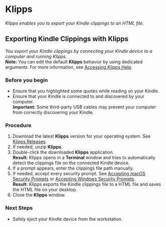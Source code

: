 # Klipps
*Klipps enables you to export your Kindle clippings to an HTML file.*

## Exporting Kindle Clippings with Klipps
*You export your Kindle clippings by connecting your Kindle device to a computer and running Klipps.*  
**Note:** You can edit the default **Klipps** behavior by using dedicated arguments. For more information, see [Accessing Klipps Help](https://github.com/rafalkaron/Klipps/wiki/Accessing-Klipps-Help).

### Before you begin
  * Ensure that you highlighted some quotes while reading on your Kindle.
  * Ensure that your Kindle is connected to and discovered by your computer.  
    **Important:** Some third-party USB cables may prevent your computer from correctly discovering your Kindle.

### Procedure
1. Download the latest **Klipps** version for your operating system. See [Klipps Releases](https://github.com/rafalkaron/Klipps/releases).
2. If needed, unzip **Klipps**.
3. Double-click the downloaded **Klipps** application.  
**Result:** Klipps opens in a **Terminal** window and tries to automatically detect the clippings file on the connected Kindle device.
4. If a prompt appears, enter the clippings file path manually.
5. If needed, accept every security prompt. See [Accepting macOS Security Prompts](https://github.com/rafalkaron/Klipps/wiki/Accepting-macOS-Security-Prompts) or [Accepting Windows Security Prompts](https://github.com/rafalkaron/Klipps/wiki/Accepting-Windows-Security-Prompts).  
**Result:** Klipps exports the Kindle clippings file to a HTML file and saves the HTML file on your desktop.
1. Close the **Klipps** window.

### Next Steps
* Safely eject your Kindle device from the workstation.